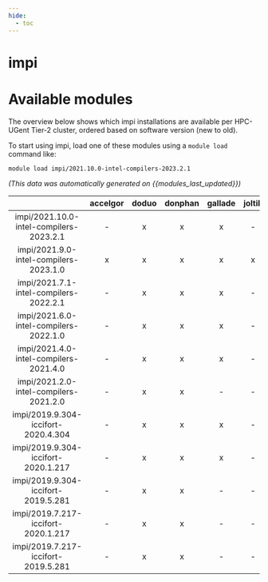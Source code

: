 ```yaml
---
hide:
  - toc
---
```


impi
====

# Available modules


The overview below shows which impi installations are available per HPC-UGent Tier-2 cluster, ordered based on software version (new to old).

To start using impi, load one of these modules using a `module load` command like:

```shell
module load impi/2021.10.0-intel-compilers-2023.2.1
```

*(This data was automatically generated on {{modules_last_updated}})*  

| |accelgor|doduo|donphan|gallade|joltik|shinx|skitty|
| :---: | :---: | :---: | :---: | :---: | :---: | :---: | :---: |
|impi/2021.10.0-intel-compilers-2023.2.1|-|x|x|x|-|x|x|
|impi/2021.9.0-intel-compilers-2023.1.0|x|x|x|x|x|x|x|
|impi/2021.7.1-intel-compilers-2022.2.1|-|x|x|x|-|-|-|
|impi/2021.6.0-intel-compilers-2022.1.0|-|x|x|x|-|x|-|
|impi/2021.4.0-intel-compilers-2021.4.0|-|x|x|x|-|-|-|
|impi/2021.2.0-intel-compilers-2021.2.0|-|x|x|-|-|-|-|
|impi/2019.9.304-iccifort-2020.4.304|-|x|x|x|-|-|-|
|impi/2019.9.304-iccifort-2020.1.217|-|x|x|x|-|-|-|
|impi/2019.9.304-iccifort-2019.5.281|-|x|x|-|-|-|-|
|impi/2019.7.217-iccifort-2020.1.217|-|x|x|-|-|-|-|
|impi/2019.7.217-iccifort-2019.5.281|-|x|x|-|-|-|-|
